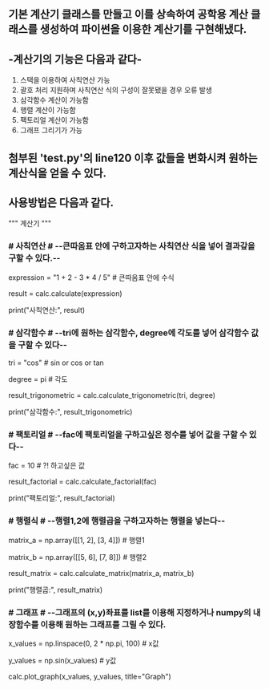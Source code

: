 ## 기본 계산기 클래스를 만들고 이를 상속하여 공학용 계산 클래스를 생성하여 파이썬을 이용한 계산기를 구현해냈다.

## -계산기의 기능은 다음과 같다-
1. 스택을 이용하여 사칙연산 가능
2. 괄호 처리 지원하며 사칙연산 식의 구성이 잘못됐을 경우 오류 발생
3. 삼각함수 계산이 가능함
4. 행렬 계산이 가능함
5. 팩토리얼 계산이 가능함
6. 그래프 그리기가 가능

## 첨부된 'test.py'의 line120 이후 값들을 변화시켜 원하는 계산식을 얻을 수 있다.
## 사용방법은 다음과 같다.

"""         계산기         """

### # 사칙연산 #  --큰따옴표 안에 구하고자하는 사칙연산 식을 넣어 결과갚을 구할 수 있다.--
expression = "1 + 2 - 3 * 4 / 5" # 큰따옴표 안에 수식

result = calc.calculate(expression)

print("사칙연산:", result)

### # 삼각함수 #  --tri에 원하는 삼각함수, degree에 각도를 넣어 삼각함수 값을 구할 수 있다--
tri = "cos" # sin or cos or tan

degree = pi # 각도

result_trigonometric = calc.calculate_trigonometric(tri, degree)

print("삼각함수:", result_trigonometric)

### # 팩토리얼 #  --fac에 팩토리얼을 구하고싶은 정수를 넣어 값을 구할 수 있다--
fac = 10 # ?! 하고싶은 값

result_factorial = calc.calculate_factorial(fac)

print("팩토리얼:", result_factorial)

### # 행렬식 #  --행렬1,2에 행렬곱을 구하고자하는 행렬을 넣는다--
matrix_a = np.array([[1, 2], [3, 4]]) # 행렬1

matrix_b = np.array([[5, 6], [7, 8]]) # 행렬2

result_matrix = calc.calculate_matrix(matrix_a, matrix_b)

print("행렬곱:", result_matrix)

### # 그래프 # --그래프의 (x,y)좌표를 list를 이용해 지정하거나 numpy의 내장함수를 이용해 원하는 그래프를 그릴 수 있다.
x_values = np.linspace(0, 2 * np.pi, 100) # x값

y_values = np.sin(x_values) # y값

calc.plot_graph(x_values, y_values, title="Graph")
